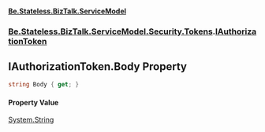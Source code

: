 #### [Be.Stateless.BizTalk.ServiceModel](README.md 'README')
### [Be.Stateless.BizTalk.ServiceModel.Security.Tokens](Be.Stateless.BizTalk.ServiceModel.Security.Tokens.md 'Be.Stateless.BizTalk.ServiceModel.Security.Tokens').[IAuthorizationToken](IAuthorizationToken.md 'Be.Stateless.BizTalk.ServiceModel.Security.Tokens.IAuthorizationToken')

## IAuthorizationToken.Body Property

```csharp
string Body { get; }
```

#### Property Value
[System.String](https://docs.microsoft.com/en-us/dotnet/api/System.String 'System.String')